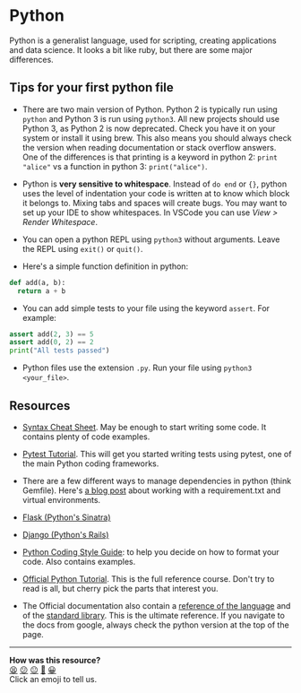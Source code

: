 # Python

Python is a generalist language, used for scripting, creating applications and data science. It looks a bit like ruby, but there are some major differences.

## Tips for your first python file

* There are two main version of Python. Python 2 is typically run using `python` and Python 3 is run using `python3`. All new projects should use Python 3, as Python 2 is now deprecated. Check you have it on your system or install it using brew. This also means you should always check the version when reading documentation or stack overflow answers. One of the differences is that printing is a keyword in python 2: `print "alice"` vs a function in python 3: `print("alice")`.

* Python is **very sensitive to whitespace**. Instead of `do end` or `{}`, python uses the level of indentation your code is written at to know which block it belongs to. Mixing tabs and spaces will create bugs. You may want to set up your IDE to show whitespaces. In VSCode you can use *View > Render Whitespace*.

* You can open a python REPL using `python3` without arguments. Leave the REPL using `exit()` or `quit()`.

* Here's a simple function definition in python:
```py
def add(a, b):
  return a + b
```

* You can add simple tests to your file using the keyword `assert`. For example:
```py
assert add(2, 3) == 5
assert add(0, 2) == 2
print("All tests passed")
```

* Python files use the extension `.py`. Run your file using `python3 <your_file>`.

## Resources

* [Syntax Cheat Sheet](https://www.pythoncheatsheet.org/). May be enough to start writing some code. It contains plenty of code examples.
* [Pytest Tutorial](https://semaphoreci.com/community/tutorials/testing-python-applications-with-pytest). This will get you started writing tests using pytest, one of the main Python coding frameworks.
* There are a few different ways to manage dependencies in python (think Gemfile). Here's [a blog post](https://boscacci.medium.com/why-and-how-to-make-a-requirements-txt-f329c685181e) about working with a requirement.txt and virtual environments.
* [Flask (Python's Sinatra)](https://flask.palletsprojects.com/en/2.0.x/)
* [Django (Python's Rails)](https://www.djangoproject.com/)
* [Python Coding Style Guide](https://www.python.org/dev/peps/pep-0008/): to help you decide on how to format your code. Also contains examples.

* [Official Python Tutorial](https://docs.python.org/3/tutorial/). This is the full reference course. Don't try to read is all, but cherry pick the parts that interest you.
* The Official documentation also contain a [reference of the language](https://docs.python.org/3/reference/index.html) and of the [standard library](https://docs.python.org/3/library/index.html). This is the ultimate reference. If you navigate to the docs from google, always check the python version at the top of the page. 


<!-- BEGIN GENERATED SECTION DO NOT EDIT -->

---

**How was this resource?**  
[😫](https://airtable.com/shrUJ3t7KLMqVRFKR?prefill_Repository=makersacademy/course&prefill_File=pills/python.md&prefill_Sentiment=😫) [😕](https://airtable.com/shrUJ3t7KLMqVRFKR?prefill_Repository=makersacademy/course&prefill_File=pills/python.md&prefill_Sentiment=😕) [😐](https://airtable.com/shrUJ3t7KLMqVRFKR?prefill_Repository=makersacademy/course&prefill_File=pills/python.md&prefill_Sentiment=😐) [🙂](https://airtable.com/shrUJ3t7KLMqVRFKR?prefill_Repository=makersacademy/course&prefill_File=pills/python.md&prefill_Sentiment=🙂) [😀](https://airtable.com/shrUJ3t7KLMqVRFKR?prefill_Repository=makersacademy/course&prefill_File=pills/python.md&prefill_Sentiment=😀)  
Click an emoji to tell us.

<!-- END GENERATED SECTION DO NOT EDIT -->
